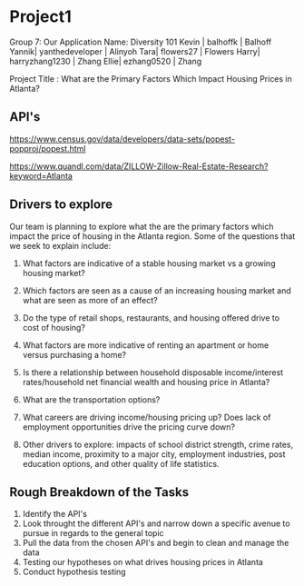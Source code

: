 # Project1
Group 7:
Our Application Name: Diversity 101
Kevin | balhoffk | Balhoff
Yannik| yanthedeveloper | Alinyoh
Tara| flowers27 | Flowers
Harry| harryzhang1230 | Zhang
Ellie| ezhang0520 | Zhang

Project Title : What are the Primary Factors Which Impact Housing Prices in Atlanta?

API's
-----
https://www.census.gov/data/developers/data-sets/popest-popproj/popest.html

https://www.quandl.com/data/ZILLOW-Zillow-Real-Estate-Research?keyword=Atlanta


Drivers to explore
------------------

Our team is planning to explore what the are the primary factors which impact the price of housing in the Atlanta region. Some of the questions that we seek to explain include:
1. What factors are indicative of a stable housing market vs a growing housing market?

2. Which factors are seen as a cause of an increasing housing market and what are seen as more of an effect?

3. Do the type of retail shops, restaurants, and housing offered drive to cost of housing?

4. What factors are more indicative of renting an apartment or home versus purchasing a home?

5. Is there a relationship between household disposable income/interest rates/household net financial wealth and housing price in Atlanta?
6. What are the transportation options?

7. What careers are driving income/housing pricing up? Does lack of employment opportunities drive the pricing curve down?

8. Other drivers to explore: impacts of school district strength, crime rates, median income, proximity to a major city, employment industries, post education options, and other quality of life statistics.

Rough Breakdown of the Tasks
---------------------------

1. Identify the API's
2. Look throught the different API's and narrow down a specific avenue to pursue in regards to the general topic
3. Pull the data from the chosen API's and begin to clean and manage the data 
4. Testing our hypotheses on what drives housing prices in Atlanta
5. Conduct hypothesis testing